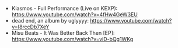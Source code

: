- Kiasmos - Full Performance (Live on KEXP): https://www.youtube.com/watch?v=4fHw4GeW3EU
- dead end, an album by uglyyyy: https://www.youtube.com/watch?v=I8rccDb7XeY
- Misu Beats - It Was Better Back Then [EP]: https://www.youtube.com/watch?v=viD-bQg1WKg
